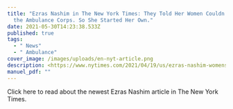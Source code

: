 ```yaml
---
title: "Ezras Nashim in The New York Times: They Told Her Women Couldn’t Join
  the Ambulance Corps. So She Started Her Own."
date: 2021-05-30T14:23:38.533Z
published: true
tags:
  - " News"
  - " Ambulance"
cover_image: /images/uploads/en-nyt-article.png
description: <https://www.nytimes.com/2021/04/19/us/ezras-nashim-womens-EMT.html>
manuel_pdf: ""
---
```

Click here to read about the newest Ezras Nashim article in The New York Times.